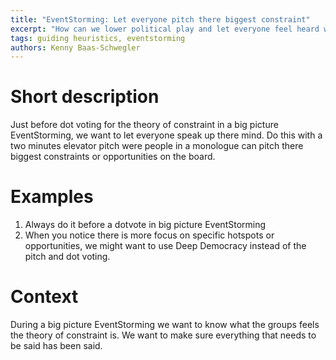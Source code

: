 ```yaml
---
title: "EventStorming: Let everyone pitch there biggest constraint"
excerpt: "How can we lower political play and let everyone feel heard with dotvoting in a big picture EventStorming?"
tags: guiding heuristics, eventstorming
authors: Kenny Baas-Schwegler
---
```


# Short description

Just before dot voting for the theory of constraint in a big picture EventStorming, we want to let everyone speak up there mind. Do this with a two minutes elevator pitch were people in a monologue can pitch there biggest constraints or opportunities on the board.

# Examples

1. Always do it before a dotvote in big picture EventStorming
2. When you notice there is more focus on specific hotspots or opportunities, we might want to use Deep Democracy instead of the pitch and dot voting.

# Context

During a big picture EventStorming we want to know what the groups feels the theory of constraint is. We want to make sure everything that needs to be said has been said. 